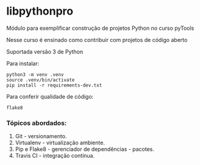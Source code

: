 # libpythonpro
Módulo para exemplificar construção de projetos Python no curso pyTools

Nesse curso é ensinado como contribuir com projetos de código aberto

Suportada versão 3 de Python

Para instalar:
```
python3 -m venv .venv
source .venv/bin/activate
pip install -r requirements-dev.txt
```
Para conferir qualidade de código:

```
flake8
```

### Tópicos abordados:
1. Git               - versionamento.
2. Virtualenv        - virtualização ambiente.
3. Pip e Flake8      - gerenciador de dependências - pacotes.
4. Travis CI         - integração contínua.












